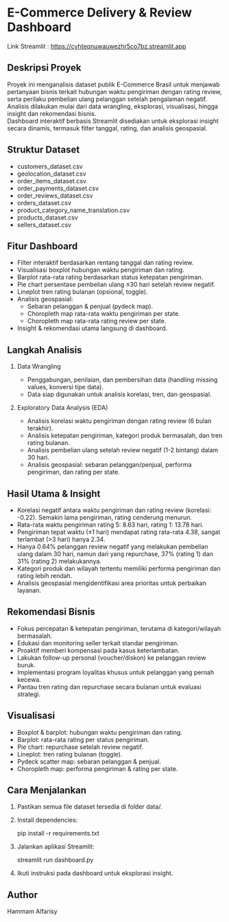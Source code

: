 # E-Commerce Delivery & Review Dashboard

Link Streamlit : https://cyhteqnuwauwezhr5co7bz.streamlit.app

## Deskripsi Proyek

Proyek ini menganalisis dataset publik E-Commerce Brasil untuk menjawab pertanyaan bisnis terkait hubungan waktu pengiriman dengan rating review, serta perilaku pembelian ulang pelanggan setelah pengalaman negatif. Analisis dilakukan mulai dari data wrangling, eksplorasi, visualisasi, hingga insight dan rekomendasi bisnis.  
Dashboard interaktif berbasis Streamlit disediakan untuk eksplorasi insight secara dinamis, termasuk filter tanggal, rating, dan analisis geospasial.

## Struktur Dataset

- customers_dataset.csv
- geolocation_dataset.csv
- order_items_dataset.csv
- order_payments_dataset.csv
- order_reviews_dataset.csv
- orders_dataset.csv
- product_category_name_translation.csv
- products_dataset.csv
- sellers_dataset.csv

## Fitur Dashboard

- Filter interaktif berdasarkan rentang tanggal dan rating review.
- Visualisasi boxplot hubungan waktu pengiriman dan rating.
- Barplot rata-rata rating berdasarkan status ketepatan pengiriman.
- Pie chart persentase pembelian ulang ≤30 hari setelah review negatif.
- Lineplot tren rating bulanan (opsional, toggle).
- Analisis geospasial:
  - Sebaran pelanggan & penjual (pydeck map).
  - Choropleth map rata-rata waktu pengiriman per state.
  - Choropleth map rata-rata rating review per state.
- Insight & rekomendasi utama langsung di dashboard.

## Langkah Analisis

1. Data Wrangling

   - Penggabungan, penilaian, dan pembersihan data (handling missing values, konversi tipe data).
   - Data siap digunakan untuk analisis korelasi, tren, dan geospasial.

2. Exploratory Data Analysis (EDA)
   - Analisis korelasi waktu pengiriman dengan rating review (6 bulan terakhir).
   - Analisis ketepatan pengiriman, kategori produk bermasalah, dan tren rating bulanan.
   - Analisis pembelian ulang setelah review negatif (1-2 bintang) dalam 30 hari.
   - Analisis geospasial: sebaran pelanggan/penjual, performa pengiriman, dan rating per state.

## Hasil Utama & Insight

- Korelasi negatif antara waktu pengiriman dan rating review (korelasi: -0.22). Semakin lama pengiriman, rating cenderung menurun.
- Rata-rata waktu pengiriman rating 5: 8.63 hari, rating 1: 13.78 hari.
- Pengiriman tepat waktu (±1 hari) mendapat rating rata-rata 4.38, sangat terlambat (>3 hari) hanya 2.34.
- Hanya 0.64% pelanggan review negatif yang melakukan pembelian ulang dalam 30 hari, namun dari yang repurchase, 37% (rating 1) dan 31% (rating 2) melakukannya.
- Kategori produk dan wilayah tertentu memiliki performa pengiriman dan rating lebih rendah.
- Analisis geospasial mengidentifikasi area prioritas untuk perbaikan layanan.

## Rekomendasi Bisnis

- Fokus percepatan & ketepatan pengiriman, terutama di kategori/wilayah bermasalah.
- Edukasi dan monitoring seller terkait standar pengiriman.
- Proaktif memberi kompensasi pada kasus keterlambatan.
- Lakukan follow-up personal (voucher/diskon) ke pelanggan review buruk.
- Implementasi program loyalitas khusus untuk pelanggan yang pernah kecewa.
- Pantau tren rating dan repurchase secara bulanan untuk evaluasi strategi.

## Visualisasi

- Boxplot & barplot: hubungan waktu pengiriman dan rating.
- Barplot: rata-rata rating per status pengiriman.
- Pie chart: repurchase setelah review negatif.
- Lineplot: tren rating bulanan (toggle).
- Pydeck scatter map: sebaran pelanggan & penjual.
- Choropleth map: performa pengiriman & rating per state.

## Cara Menjalankan

1. Pastikan semua file dataset tersedia di folder data/.
2. Install dependencies:

   pip install -r requirements.txt

3. Jalankan aplikasi Streamlit:

   streamlit run dashboard.py

4. Ikuti instruksi pada dashboard untuk eksplorasi insight.

## Author

Hammam Alfarisy
